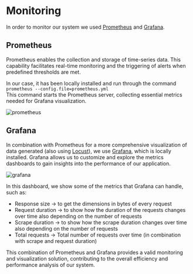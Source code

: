 # Monitoring
In order to monitor our system we used [Prometheus](https://prometheus.io/) and [Grafana](https://grafana.com/).

## Prometheus
Prometheus enables the collection and storage of time-series data. This capability facilitates real-time monitoring and the triggering of alerts when predefined thresholds are met. 

In our case, it has been locally installed and run through the command
    ```
    prometheus --config.file=prometheus.yml
    ``` \
This command starts the Prometheus server, collecting essential metrics needed for Grafana visualization.

![prometheus](https://github.com/se4ai2324-uniba/GHIPrediction/assets/48125720/dd620f34-8b4b-4d0c-9f9a-cb493ffebb7d)

## Grafana
In combination with Prometheus for a more comprehensive visualization of data generated (also using [Locust](https://locust.io/)), we use [Grafana](https://grafana.com/), which is locally installed. 
Grafana allows us to customize and explore the metrics dashboards to gain insights into the performance of our application.

![grafana](https://github.com/se4ai2324-uniba/GHIPrediction/assets/48125720/b3606fd2-508c-479d-b715-f1c88840abec)

In this dashboard, we show some of the metrics that Grafana can handle, such as: 	
* Response size	    -> to get the dimensions in bytes of every request
* Request duration	-> to show how the duration of the requests changes over time also depending on the number of requests
* Scrape duration   -> to show how the scrape duration changes over time also depending on the number of requests
* Total requests	-> Total number of requests over time (in combination with scrape and request duration)

 This combination of Prometheus and Grafana provides a valid monitoring and visualization solution, contributing to the overall efficiency and performance analysis of our system.
